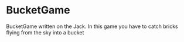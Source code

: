 # BucketGame
BucketGame written on the Jack.
In this game you have to catch bricks flying from the sky into a bucket
